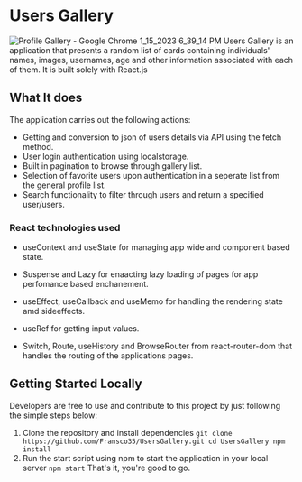 # Users Gallery #


![Profile Gallery - Google Chrome 1_15_2023 6_39_14 PM](https://user-images.githubusercontent.com/62514538/212557504-492ae056-7d64-4512-9b0b-30fe998547f1.png)
Users Gallery is an application that presents a random list of cards containing individuals' names, images, usernames, age and other information associated with each of them. It is built solely with React.js 

## What It does ##


The application carries out the following actions:
* Getting and conversion to json of users details via API using the fetch method.
* User login authentication using localstorage.
* Built in pagination to browse through gallery list.
* Selection of favorite users upon authentication in a seperate list from the general profile list.
* Search functionality to filter through users and return a specified user/users.

### React technologies used ###

* useContext and useState for managing app wide and component based state.

* Suspense and Lazy for enaacting lazy loading of pages for app perfomance based enchanement.

* useEffect, useCallback and useMemo for handling the rendering state amd sideeffects.

* useRef for getting input values.

* Switch, Route, useHistory and BrowseRouter from react-router-dom that handles the routing of the applications pages.

## Getting Started Locally ##
Developers are free to use and contribute to this project by just following the simple steps below:
1. Clone the repository and install dependencies
`
git clone https://github.com/Fransco35/UsersGallery.git
cd UsersGallery
npm install
`
2. Run the start script using npm to start the application in your local server
`
npm start
`
That's it, you're good to go.

